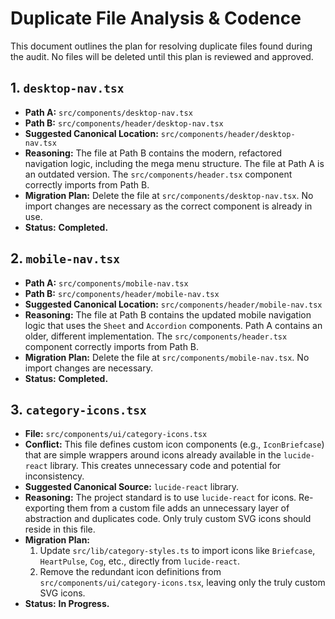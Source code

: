 # Duplicate File Analysis & Codence

This document outlines the plan for resolving duplicate files found during the audit. No files will be deleted until this plan is reviewed and approved.

## 1. `desktop-nav.tsx`

*   **Path A:** `src/components/desktop-nav.tsx`
*   **Path B:** `src/components/header/desktop-nav.tsx`
*   **Suggested Canonical Location:** `src/components/header/desktop-nav.tsx`
*   **Reasoning:** The file at Path B contains the modern, refactored navigation logic, including the mega menu structure. The file at Path A is an outdated version. The `src/components/header.tsx` component correctly imports from Path B.
*   **Migration Plan:** Delete the file at `src/components/desktop-nav.tsx`. No import changes are necessary as the correct component is already in use.
*   **Status:** **Completed.**

## 2. `mobile-nav.tsx`

*   **Path A:** `src/components/mobile-nav.tsx`
*   **Path B:** `src/components/header/mobile-nav.tsx`
*   **Suggested Canonical Location:** `src/components/header/mobile-nav.tsx`
*   **Reasoning:** The file at Path B contains the updated mobile navigation logic that uses the `Sheet` and `Accordion` components. Path A contains an older, different implementation. The `src/components/header.tsx` component correctly imports from Path B.
*   **Migration Plan:** Delete the file at `src/components/mobile-nav.tsx`. No import changes are necessary.
*   **Status:** **Completed.**

## 3. `category-icons.tsx`

*   **File:** `src/components/ui/category-icons.tsx`
*   **Conflict:** This file defines custom icon components (e.g., `IconBriefcase`) that are simple wrappers around icons already available in the `lucide-react` library. This creates unnecessary code and potential for inconsistency.
*   **Suggested Canonical Source:** `lucide-react` library.
*   **Reasoning:** The project standard is to use `lucide-react` for icons. Re-exporting them from a custom file adds an unnecessary layer of abstraction and duplicates code. Only truly custom SVG icons should reside in this file.
*   **Migration Plan:**
    1.  Update `src/lib/category-styles.ts` to import icons like `Briefcase`, `HeartPulse`, `Cog`, etc., directly from `lucide-react`.
    2.  Remove the redundant icon definitions from `src/components/ui/category-icons.tsx`, leaving only the truly custom SVG icons.
*   **Status:** **In Progress.**